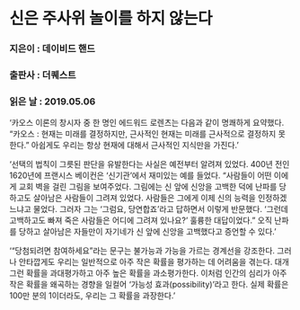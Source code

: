 # 신은 주사위 놀이를 하지 않는다
### 지은이 : 데이비드 핸드
### 출판사 : 더퀘스트
### 읽은 날 : 2019.05.06

‘카오스 이론의 창시자 중 한 명인 에드워드 로렌츠는 다음과 같이 명쾌하게 요약했다. “카오스 : 현재는 미래를 결정하지만, 근사적인 현재는 미래를 근사적으로 결정하지 못한다.” 아쉽게도 우리는 항상 현재에 대해서 근사적인 지식만을 가진다.’

‘선택의 법칙이 그릇된 판단을 유발한다는 사실은 예전부터 알려져 있었다. 400년 전인 1620년에 프랜시스 베이컨은 ‘신기관’에서 재미있는 예를 들었다. “사람들이 어떤 이에게 교회 벽을 걸린 그림을 보여주었다. 그림에는 신 앞에 신앙을 고백한 덕에 난파를 당하고도 살아남은 사람들이 그려져 있었다. 사람들은 그에게 이제 신의 능력을 인정하겠느냐고 물었다. 그러자 그는 ‘그럼요, 당연합죠’라고 답하면서 이렇게 반문했다. ‘그런데 고백하고도 빠져 죽은 사람들은 어디에 그려져 있나요?’ 훌륭한 대답이었다.” 오직 난파를 당하고 살아남은 자들만이 자기네가 신 앞에 신앙을 고백했다고 증언할 수 있다.’

‘“당첨되려면 참여하세요”라는 문구는 불가능과 가능을 가르는 경계선을 강조한다. 그러나 안타깝게도 우리는 일반적으로 아주 작은 확률을 평가하는 데 어려움을 겪는다. 대개 그런 확률을 과대평가하고 아주 높은 확률을 과소평가한다. 이처럼 인간의 심리가 아주 작은 확률을 왜곡하는 경향을 일컬어 ‘가능성 효과(possibility)’라고 한다. 실제 확률은 100만 분의 1이더라도, 우리는 그 확률을 과장한다.’